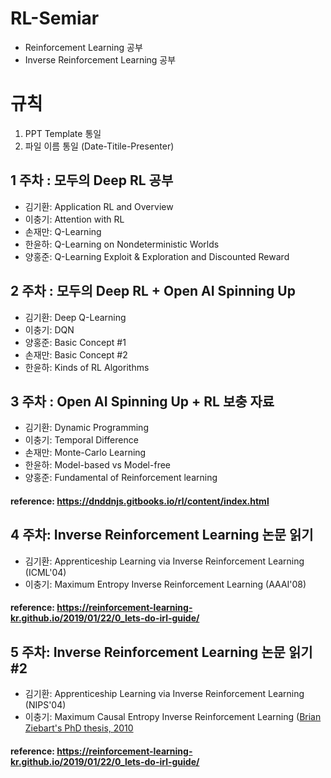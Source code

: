 # RL-Semiar
- Reinforcement Learning 공부
- Inverse Reinforcement Learning 공부

# 규칙
1. PPT Template 통일 
2. 파일 이름 통일 (Date-Titile-Presenter)

## 1 주차 : 모두의 Deep RL 공부
- 김기환: Application RL and Overview
- 이충기: Attention with RL
- 손재만: Q-Learning
- 한윤하: Q-Learning on Nondeterministic Worlds
- 양홍준: Q-Learning Exploit & Exploration and Discounted Reward

## 2 주차 : 모두의 Deep RL + Open AI Spinning Up
- 김기환: Deep Q-Learning
- 이충기: DQN
- 양홍준: Basic Concept #1
- 손재만: Basic Concept #2 
- 한윤하: Kinds of RL Algorithms

## 3 주차 : Open AI Spinning Up +  RL 보충 자료
- 김기환: Dynamic Programming
- 이충기: Temporal Difference
- 손재만: Monte-Carlo Learning
- 한윤하: Model-based vs Model-free
- 양홍준: Fundamental of Reinforcement learning
#### reference: https://dnddnjs.gitbooks.io/rl/content/index.html

## 4 주차: Inverse Reinforcement Learning 논문 읽기
- 김기환: Apprenticeship Learning via Inverse Reinforcement Learning (ICML'04)
- 이충기: Maximum Entropy Inverse Reinforcement Learning (AAAI'08)
#### reference: https://reinforcement-learning-kr.github.io/2019/01/22/0_lets-do-irl-guide/

## 5 주차: Inverse Reinforcement Learning 논문 읽기 #2
- 김기환: Apprenticeship Learning via Inverse Reinforcement Learning (NIPS'04)
- 이충기: Maximum Causal Entropy Inverse Reinforcement Learning ([Brian Ziebart's PhD thesis, 2010](http://www.cs.cmu.edu/~bziebart/publications/thesis-bziebart.pdf)
#### reference: https://reinforcement-learning-kr.github.io/2019/01/22/0_lets-do-irl-guide/
